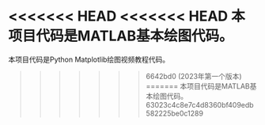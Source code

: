 <<<<<<< HEAD
<<<<<<< HEAD
本项目代码是MATLAB基本绘图代码。
=======
本项目代码是Python Matplotlib绘图视频教程代码。
>>>>>>> 6642bd0 (2023年第一个版本)
=======
本项目代码是MATLAB基本绘图代码。
>>>>>>> 63023c4c8e7c4d8360bf409edb582225be0c1289

